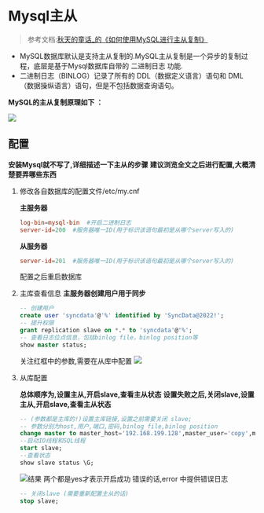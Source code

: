 # Mysql主从
>参考文档:[秋天的童话_的《如何使用MySQL进行主从复制》](https://blog.csdn.net/han1725692339/article/details/125912816)
- MySQL数据库默认是支持主从复制的.MySQL主从复制是一个异步的复制过程，底层是基于Mysql数据库自带的 二进制日志 功能.
- 二进制日志（BINLOG）记录了所有的 DDL（数据定义语言）语句和 DML（数据操纵语言）语句，但是不包括数据查询语句。

__MySQL的主从复制原理如下 ：__

![](https://img-blog.csdnimg.cn/81d967947dee465f8c98b124697cf3bd.png)

## 配置
__安装Mysql就不写了,详细描述一下主从的步骤__
__建议浏览全文之后进行配置,大概清楚要弄哪些东西__
1. 修改各自数据库的配置文件/etc/my.cnf

    __主服务器__
    ```conf
    log-bin=mysql-bin  #开启二进制日志
    server-id=200  #服务器唯一ID(用于标识该语句最初是从哪个server写入的)
    ```

    __从服务器__

    ```conf
    server-id=201  #服务器唯一ID(用于标识该语句最初是从哪个server写入的)
    ```
    配置之后重启数据库
2. 主库查看信息
    __主服务器创建用户用于同步__
    ``` sql
    -- 创建用户
    create user 'syncdata'@'%' identified by 'SyncData@2022!';
    -- 提升权限
    grant replication slave on *.* to 'syncdata'@'%'; 
    -- 查看日志位点信息，包括binlog file，binlog position等
    show master status;
    ``` 
    关注红框中的参数,需要在从库中配置
    ![](https://img-blog.csdnimg.cn/c966d8cb6fcf4d38bfeb8898ba18c074.png)

3. 从库配置

    __总体顺序为,设置主从,开启slave,查看主从状态__
    __设置失败之后,关闭slave,设置主从,开启slave,查看主从状态__
    ```sql
    -- (参数都是主库的!)设置主库链接,设置之前需要关闭 slave;
    -- 参数分别为host,用户,端口,密码,binlog file,binlog position
    change master to master_host='192.168.199.128',master_user='copy',master_port=3307,master_password='123456',master_log_file='mysql-bin.000001',master_log_pos=154;
    --启动IO线程和SQL线程
    start slave; 
    --查看状态
    show slave status \G;
    ```
    ![结果](https://img-blog.csdnimg.cn/3e13c9c808dd4d0e84386d62ac7e814a.png)
    两个都是yes才表示开启成功
    错误的话,error 中提供错误日志
    ``` sql
    -- 关闭slave (需要重新配置主从的话)
    stop slave;
    ```

